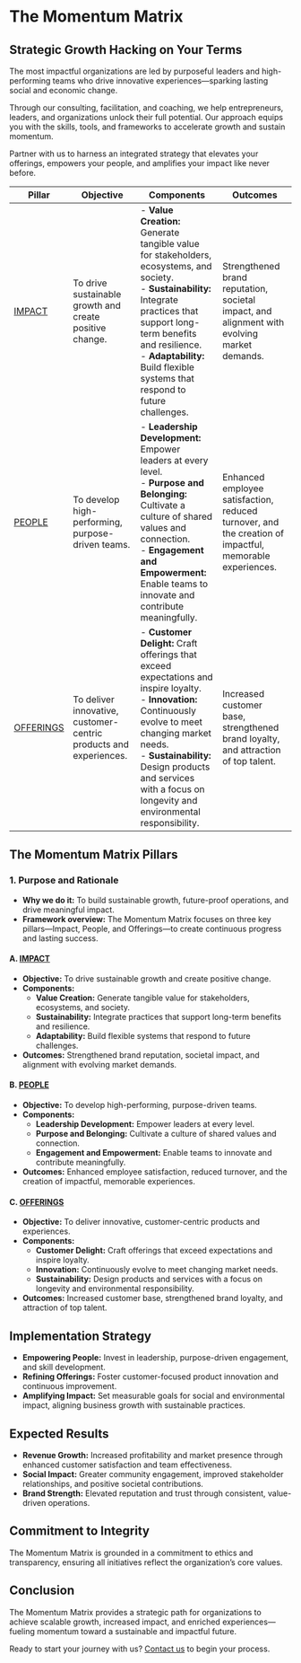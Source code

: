 # The Momentum Matrix



## Strategic Growth Hacking on Your Terms

The most impactful organizations are led by purposeful leaders and high-performing teams who drive innovative experiences—sparking lasting social and economic change.

Through our consulting, facilitation, and coaching, we help entrepreneurs, leaders, and organizations unlock their full potential. Our approach equips you with the skills, tools, and frameworks to accelerate growth and sustain momentum.

Partner with us to harness an integrated strategy that elevates your offerings, empowers your people, and amplifies your impact like never before.

| Pillar     | Objective                                                                 | Components                                                                                                                                                                                                 | Outcomes                                                                                                      |
|------------|---------------------------------------------------------------------------|-----------------------------------------------------------------------------------------------------------------------------------------------------------------------------------------------------------|---------------------------------------------------------------------------------------------------------------|
| [IMPACT](impact.md)   | To drive sustainable growth and create positive change.          | - **Value Creation:** Generate tangible value for stakeholders, ecosystems, and society.<br>- **Sustainability:** Integrate practices that support long-term benefits and resilience.<br>- **Adaptability:** Build flexible systems that respond to future challenges. | Strengthened brand reputation, societal impact, and alignment with evolving market demands.                   |
| [PEOPLE](people.md)   | To develop high-performing, purpose-driven teams.               | - **Leadership Development:** Empower leaders at every level.<br>- **Purpose and Belonging:** Cultivate a culture of shared values and connection.<br>- **Engagement and Empowerment:** Enable teams to innovate and contribute meaningfully.       | Enhanced employee satisfaction, reduced turnover, and the creation of impactful, memorable experiences.       |
| [OFFERINGS](offerings.md) | To deliver innovative, customer-centric products and experiences. | - **Customer Delight:** Craft offerings that exceed expectations and inspire loyalty.<br>- **Innovation:** Continuously evolve to meet changing market needs.<br>- **Sustainability:** Design products and services with a focus on longevity and environmental responsibility. | Increased customer base, strengthened brand loyalty, and attraction of top talent.   

                        
## The Momentum Matrix Pillars

### 1. Purpose and Rationale
* **Why we do it:** To build sustainable growth, future-proof operations, and drive meaningful impact.
* **Framework overview:** The Momentum Matrix focuses on three key pillars—Impact, People, and Offerings—to create continuous progress and lasting success.

#### A. [IMPACT](impact.md) 
* **Objective:** To drive sustainable growth and create positive change.
* **Components:**
  - **Value Creation:** Generate tangible value for stakeholders, ecosystems, and society.
  - **Sustainability:** Integrate practices that support long-term benefits and resilience.
  - **Adaptability:** Build flexible systems that respond to future challenges.
* **Outcomes:** Strengthened brand reputation, societal impact, and alignment with evolving market demands.

#### B. [PEOPLE](people.md)
* **Objective:** To develop high-performing, purpose-driven teams.
* **Components:**
  - **Leadership Development:** Empower leaders at every level.
  - **Purpose and Belonging:** Cultivate a culture of shared values and connection.
  - **Engagement and Empowerment:** Enable teams to innovate and contribute meaningfully.
* **Outcomes:** Enhanced employee satisfaction, reduced turnover, and the creation of impactful, memorable experiences.

#### C. [OFFERINGS](offerings.md)
* **Objective:** To deliver innovative, customer-centric products and experiences.
* **Components:**
  - **Customer Delight:** Craft offerings that exceed expectations and inspire loyalty.
  - **Innovation:** Continuously evolve to meet changing market needs.
  - **Sustainability:** Design products and services with a focus on longevity and environmental responsibility.
* **Outcomes:** Increased customer base, strengthened brand loyalty, and attraction of top talent.

## Implementation Strategy
* **Empowering People:** Invest in leadership, purpose-driven engagement, and skill development.
* **Refining Offerings:** Foster customer-focused product innovation and continuous improvement.
* **Amplifying Impact:** Set measurable goals for social and environmental impact, aligning business growth with sustainable practices.

## Expected Results
* **Revenue Growth:** Increased profitability and market presence through enhanced customer satisfaction and team effectiveness.
* **Social Impact:** Greater community engagement, improved stakeholder relationships, and positive societal contributions.
* **Brand Strength:** Elevated reputation and trust through consistent, value-driven operations.

## Commitment to Integrity
The Momentum Matrix is grounded in a commitment to ethics and transparency, ensuring all initiatives reflect the organization’s core values.

## Conclusion
The Momentum Matrix provides a strategic path for organizations to achieve scalable growth, increased impact, and enriched experiences—fueling momentum toward a sustainable and impactful future.

 Ready to start your journey with us? [Contact us](mailto:rye@wentcloud.com?subject=Start%20Your%20Process%20with%20The%20Momentum%20Matrix&body=Please%20provide%20us%20with%20more%20information%20on%20how%20we%20can%20get%20started.%0A%0A1.%20What%20is%20the%20name%20of%20your%20organization%3F%0A2.%20What%20are%20your%20primary%20goals%20and%20objectives%3F%0A3.%20What%20challenges%20are%20you%20currently%20facing%3F%0A4.%20How%20do%20you%20envision%20our%20partnership%20helping%20you%20achieve%20your%20goals%3F%0A5.%20Any%20additional%20information%20you%20would%20like%20to%20share%3F) to begin your process.